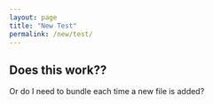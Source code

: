 ```yaml
---
layout: page
title: "New Test"
permalink: /new/test/
---
```


## Does this work??

Or do I need to bundle each time a new file is added?
